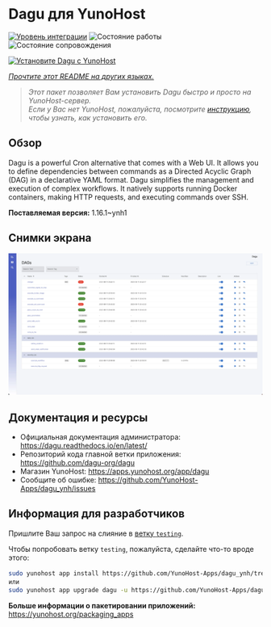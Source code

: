 <!--
Важно: этот README был автоматически сгенерирован <https://github.com/YunoHost/apps/tree/master/tools/readme_generator>
Он НЕ ДОЛЖЕН редактироваться вручную.
-->

# Dagu для YunoHost

[![Уровень интеграции](https://apps.yunohost.org/badge/integration/dagu)](https://ci-apps.yunohost.org/ci/apps/dagu/)
![Состояние работы](https://apps.yunohost.org/badge/state/dagu)
![Состояние сопровождения](https://apps.yunohost.org/badge/maintained/dagu)

[![Установите Dagu с YunoHost](https://install-app.yunohost.org/install-with-yunohost.svg)](https://install-app.yunohost.org/?app=dagu)

*[Прочтите этот README на других языках.](./ALL_README.md)*

> *Этот пакет позволяет Вам установить Dagu быстро и просто на YunoHost-сервер.*  
> *Если у Вас нет YunoHost, пожалуйста, посмотрите [инструкцию](https://yunohost.org/install), чтобы узнать, как установить его.*

## Обзор

Dagu is a powerful Cron alternative that comes with a Web UI. It allows you to define dependencies between commands as a Directed Acyclic Graph (DAG) in a declarative YAML format. Dagu simplifies the management and execution of complex workflows. It natively supports running Docker containers, making HTTP requests, and executing commands over SSH.


**Поставляемая версия:** 1.16.1~ynh1

## Снимки экрана

![Снимок экрана Dagu](./doc/screenshots/screenshot.png)

## Документация и ресурсы

- Официальная документация администратора: <https://dagu.readthedocs.io/en/latest/>
- Репозиторий кода главной ветки приложения: <https://github.com/dagu-org/dagu>
- Магазин YunoHost: <https://apps.yunohost.org/app/dagu>
- Сообщите об ошибке: <https://github.com/YunoHost-Apps/dagu_ynh/issues>

## Информация для разработчиков

Пришлите Ваш запрос на слияние в [ветку `testing`](https://github.com/YunoHost-Apps/dagu_ynh/tree/testing).

Чтобы попробовать ветку `testing`, пожалуйста, сделайте что-то вроде этого:

```bash
sudo yunohost app install https://github.com/YunoHost-Apps/dagu_ynh/tree/testing --debug
или
sudo yunohost app upgrade dagu -u https://github.com/YunoHost-Apps/dagu_ynh/tree/testing --debug
```

**Больше информации о пакетировании приложений:** <https://yunohost.org/packaging_apps>
